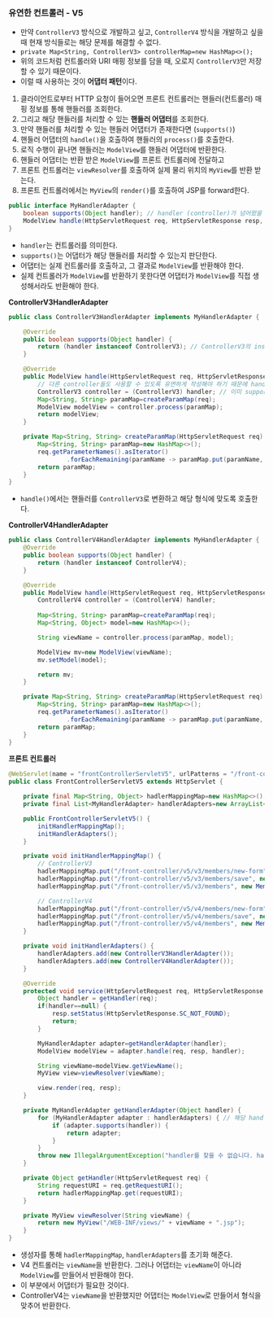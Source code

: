 ### 유연한 컨트롤러 - V5
- 만약 `ControllerV3` 방식으로 개발하고 싶고, `ControllerV4` 방식을 개발하고 싶을 때 현재 방식들로는 해당 문제를 해결할 수 없다.
- `private Map<String, ControllerV3> controllerMap=new HashMap<>();`
- 위의 코드처럼 컨트롤러와 URI 매핑 정보를 담을 때, 오로지 `ControllerV3`만 저장할 수 있기 때문이다.
- 이럴 때 사용하는 것이 **어댑터 패턴**이다.


1. 클라이언트로부터 HTTP 요청이 들어오면 프론트 컨트롤러는 핸들러(컨트롤러) 매핑 정보를 통해 핸들러를 조회한다.
2. 그리고 해당 핸들러를 처리할 수 있는 **핸들러 어댑터**를 조회한다.
3. 만약 핸들러를 처리할 수 있는 핸들러 어댑터가 존재한다면 (`supports()`)
4. 핸들러 어댑터의 `handle()`을 호출하여 핸들러의 `process()`를 호출한다.
5. 로직 수행이 끝나면 핸들러는 `ModelView`를 핸들러 어댑터에 반환한다.
6. 핸들러 어댑터는 반환 받은 `ModelView`를 프론트 컨트롤러에 전달하고
7. 프론트 컨트롤러는 `viewResolver`를 호출하여 실제 물리 위치의 `MyView`를 반환 받는다.
8. 프론트 컨트롤러에서는 `MyView`의 `render()`를 호출하여 JSP를 forward한다.

```java
public interface MyHandlerAdapter {
    boolean supports(Object handler); // handler (controller)가 넘어왔을 때 handlerAdapter가 처리할 수이 있는지에 대한 여부 반환
    ModelView handle(HttpServletRequest req, HttpServletResponse resp, Object handler) throws ServletException, IOException;
}
```
- `handler`는 컨트롤러를 의미한다.
- `supports()`는 어댑터가 해당 핸들러를 처리할 수 있는지 판단한다.
- 어댑터는 실제 컨트롤러를 호출하고, 그 결과로 `ModelView`를 반환해야 한다.
- 실제 컨트롤러가 `ModelView`를 반환하기 못한다면 어댑터가 `ModelView`를 직접 생성해서라도 반환해야 한다.


**ControllerV3HandlerAdapter**
```java
public class ControllerV3HandlerAdapter implements MyHandlerAdapter {

    @Override
    public boolean supports(Object handler) {
        return (handler instanceof ControllerV3); // ControllerV3의 instance이면 지원 가능 -> true
    }

    @Override
    public ModelView handle(HttpServletRequest req, HttpServletResponse resp, Object handler) throws ServletException, IOException {
        // 다른 controller들도 사용할 수 있도록 유연하게 작성해야 하기 때문에 handler를 Object 타입으로
        ControllerV3 controller = (ControllerV3) handler; // 이미 supports 메소드에서 instance인지 판별하기 때문에 casting 해도 상관 없음
        Map<String, String> paramMap=createParamMap(req);
        ModelView modelView = controller.process(paramMap);
        return modelView;
    }

    private Map<String, String> createParamMap(HttpServletRequest req) {
        Map<String, String> paramMap=new HashMap<>();
        req.getParameterNames().asIterator()
                .forEachRemaining(paramName -> paramMap.put(paramName, req.getParameter(paramName)));
        return paramMap;
    }
}
```
- `handle()`에서는 핸들러를 `ControllerV3`로 변환하고 해당 형식에 맞도록 호출한다.

**ControllerV4HandlerAdapter**
```java
public class ControllerV4HandlerAdapter implements MyHandlerAdapter {
    @Override
    public boolean supports(Object handler) {
        return (handler instanceof ControllerV4);
    }

    @Override
    public ModelView handle(HttpServletRequest req, HttpServletResponse resp, Object handler) throws ServletException, IOException {
        ControllerV4 controller = (ControllerV4) handler;
        
        Map<String, String> paramMap=createParamMap(req);
        Map<String, Object> model=new HashMap<>();

        String viewName = controller.process(paramMap, model);

        ModelView mv=new ModelView(viewName);
        mv.setModel(model);

        return mv;
    }

    private Map<String, String> createParamMap(HttpServletRequest req) {
        Map<String, String> paramMap=new HashMap<>();
        req.getParameterNames().asIterator()
                .forEachRemaining(paramName -> paramMap.put(paramName, req.getParameter(paramName)));
        return paramMap;
    }
}
```

**프론트 컨트롤러**
```java
@WebServlet(name = "frontControllerServletV5", urlPatterns = "/front-controller/v5/*")
public class FrontControllerServletV5 extends HttpServlet {

    private final Map<String, Object> hadlerMappingMap=new HashMap<>(); // 기존과 다른 점은 value 값이 Object로 아무 controller나 들어갈 수 있다.
    private final List<MyHandlerAdapter> handlerAdapters=new ArrayList<>();

    public FrontControllerServletV5() {
        initHandlerMappingMap();
        initHandlerAdapters();
    }

    private void initHandlerMappingMap() {
        // ControllerV3
        hadlerMappingMap.put("/front-controller/v5/v3/members/new-form", new MemberFormControllerV3());
        hadlerMappingMap.put("/front-controller/v5/v3/members/save", new MemberSaveControllerV3());
        hadlerMappingMap.put("/front-controller/v5/v3/members", new MemberListControllerV3());

        // ControllerV4
        hadlerMappingMap.put("/front-controller/v5/v4/members/new-form", new MemberFormControllerV4());
        hadlerMappingMap.put("/front-controller/v5/v4/members/save", new MemberSaveControllerV4());
        hadlerMappingMap.put("/front-controller/v5/v4/members", new MemberListControllerV4());
    }

    private void initHandlerAdapters() {
        handlerAdapters.add(new ControllerV3HandlerAdapter());
        handlerAdapters.add(new ControllerV4HandlerAdapter());
    }

    @Override
    protected void service(HttpServletRequest req, HttpServletResponse resp) throws ServletException, IOException {
        Object handler = getHandler(req);
        if(handler==null) {
            resp.setStatus(HttpServletResponse.SC_NOT_FOUND);
            return;
        }

        MyHandlerAdapter adapter=getHandlerAdapter(handler);
        ModelView modelView = adapter.handle(req, resp, handler);

        String viewName=modelView.getViewName();
        MyView view=viewResolver(viewName);

        view.render(req, resp);
    }

    private MyHandlerAdapter getHandlerAdapter(Object handler) {
        for (MyHandlerAdapter adapter : handlerAdapters) { // 해당 handler를 지원하는 handlerAdapter를 iterator를 이용하여 찾음.
            if (adapter.supports(handler)) {
                return adapter;
            }
        }
        throw new IllegalArgumentException("handler를 찾을 수 없습니다. handler = "+handler);
    }

    private Object getHandler(HttpServletRequest req) {
        String requestURI = req.getRequestURI();
        return hadlerMappingMap.get(requestURI);
    }

    private MyView viewResolver(String viewName) {
        return new MyView("/WEB-INF/views/" + viewName + ".jsp");
    }
}
```
- 생성자를 통해 `hadlerMappingMap`, `handlerAdapters`를 초기화 해준다.
- V4 컨트롤러는 `viewName`을 반환한다. 그러나 어댑터는 `viewName`이 아니라 `ModelView`를 만들어서 반환해야 한다.
- 이 부분에서 어댑터가 필요한 것이다.
- ControllerV4는 `viewName`을 반환했지만 어댑터는 `ModelView`로 만들어서 형식을 맞추어 반환한다.